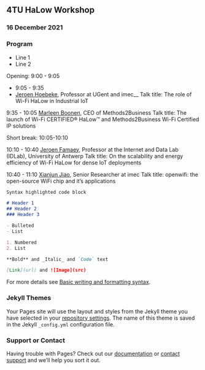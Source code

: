 ## 4TU HaLow Workshop
### 16 December 2021

### Program

<ul>
<li>Line 1</li>
<li>Line 2</li>
</ul>

Opening: 9:00 - 9:05

- 9:05 - 9:35
- [Jeroen Hoebeke](https://www.ugent.be/ea/idlab/en/members/jeroen-hoebeke.htm), Professor at UGent and imec__
Talk title: The role of Wi-Fi HaLow in Industrial IoT

9:35 - 10:05
[Marleen Boonen](https://www.methods2business.com/), CEO of Methods2Business
Talk title: The launch of Wi-Fi CERTIFIED® HaLow™ and Methods2Business Wi-Fi Certified IP solutions

Short break: 10:05-10:10

10:10 - 10:40
[Jeroen Famaey](https://jeroen.famaey.eu/), Professor at the Internet and Data Lab (IDLab), University of Antwerp
Talk title: On the scalability and energy efficiency of Wi-Fi HaLow for dense IoT deployments

10:40 - 11:10
[Xianjun Jiao](https://www.linkedin.com/in/xianjun-jiao-7a569641/?originalSubdomain=be), Senior Researcher at imec 
Talk title: openwifi: the open-source WiFi chip and it’s applications

```markdown
Syntax highlighted code block

# Header 1
## Header 2
### Header 3

- Bulleted
- List

1. Numbered
2. List

**Bold** and _Italic_ and `Code` text

[Link](url) and ![Image](src)
```

For more details see [Basic writing and formatting syntax](https://docs.github.com/en/github/writing-on-github/getting-started-with-writing-and-formatting-on-github/basic-writing-and-formatting-syntax).

### Jekyll Themes

Your Pages site will use the layout and styles from the Jekyll theme you have selected in your [repository settings](https://github.com/wifi-halow/wifi-halow.github.io/settings/pages). The name of this theme is saved in the Jekyll `_config.yml` configuration file.

### Support or Contact

Having trouble with Pages? Check out our [documentation](https://docs.github.com/categories/github-pages-basics/) or [contact support](https://support.github.com/contact) and we’ll help you sort it out.
